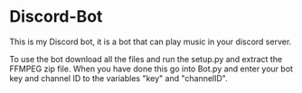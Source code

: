 # Discord-Bot
This is my Discord bot, it is a bot that can play music in your discord server.

To use the bot download all the files and run the setup.py and extract the FFMPEG zip file.
When you have done this go into Bot.py and enter your bot key and channel ID to the variables "key" and "channelID".
